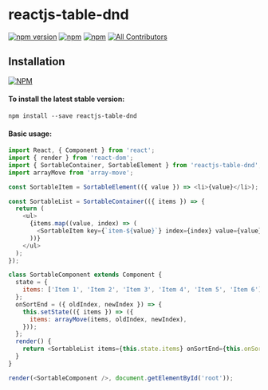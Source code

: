 # reactjs-table-dnd

[![npm version](https://badge.fury.io/js/reactjs-table-dnd.svg)](https://badge.fury.io/js/reactjs-table-dnd) [![npm](https://img.shields.io/npm/dw/reactjs-table-dnd.svg?logo=npm)](https://www.npmjs.com/package/reactjs-table-dnd) [![npm](https://img.shields.io/bundlephobia/minzip/reactjs-table-dnd)](https://www.npmjs.com/package/reactjs-table-dnd)
[![All Contributors](https://img.shields.io/badge/all_contributors-1-orange.svg?style=flat-square)](#contributors-)

## Installation

[![NPM](https://nodei.co/npm/reactjs-table-dnd.png?compact=true)](https://nodei.co/npm/reactjs-table-dnd/)

#### To install the latest stable version:

```
npm install --save reactjs-table-dnd
```

#### Basic usage:

```js
import React, { Component } from 'react';
import { render } from 'react-dom';
import { SortableContainer, SortableElement } from 'reactjs-table-dnd';
import arrayMove from 'array-move';

const SortableItem = SortableElement(({ value }) => <li>{value}</li>);

const SortableList = SortableContainer(({ items }) => {
  return (
    <ul>
      {items.map((value, index) => (
        <SortableItem key={`item-${value}`} index={index} value={value} />
      ))}
    </ul>
  );
});

class SortableComponent extends Component {
  state = {
    items: ['Item 1', 'Item 2', 'Item 3', 'Item 4', 'Item 5', 'Item 6'],
  };
  onSortEnd = ({ oldIndex, newIndex }) => {
    this.setState(({ items }) => ({
      items: arrayMove(items, oldIndex, newIndex),
    }));
  };
  render() {
    return <SortableList items={this.state.items} onSortEnd={this.onSortEnd} />;
  }
}

render(<SortableComponent />, document.getElementById('root'));
```
